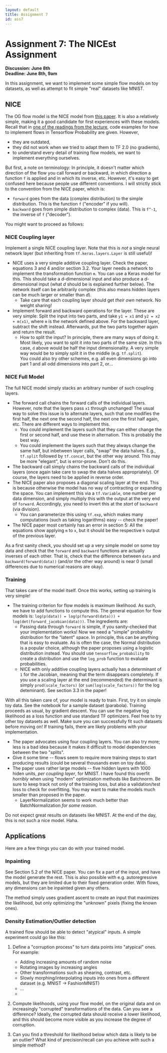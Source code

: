 ```yaml
---
layout: default
title: Assignment 7
id: ass7
---
```



# Assignment 7: The NICEst Assignment
**Discussion: June 8th**  
**Deadline: June 8th, 9am**

In this assignment, we want to implement some simple flow models on toy 
datasets, as well as attempt to fit simple "real" datasets like MNIST.


## NICE

The OG flow model is the NICE model from 
[this paper](https://arxiv.org/pdf/1410.8516.pdf). It is also a relatively simple,
making it a good candidate for first experiences with these models. Recall that
in [one of the readings from the lecture](https://blog.evjang.com/2018/01/nf1.html),
code examples for how to implement flows in Tensorflow Probability are given.
However,
- they are outdated,
- they did not work when we tried to adapt them to TF 2.0 (no gradients),
- to understand every detail of training flow models, we want to implement
everything ourselves.

But first, a note on terminology: In principle, it doesn't matter which direction
of the flow you call forward or backward, in which direction a function `f` is 
applied and in which its inverse, etc. However, it's easy to get confused here
because people use different conventions. I will strictly stick to the convention
from the NICE paper, which is:
- `forward` goes from the data (complex distribution) to the simple distribution.
This is the function `f` ("encoder" if you will).
- `backward` goes from simple distribution to complex (data). This is `f^-1`,
the inverse of `f` ("decoder").

You might want to proceed as follows:

### NICE Coupling layer

Implement a single NICE coupling layer. Note that this is _not_ a single neural network
layer (but inheriting  from `tf.keras.layers.Layer` is still useful)!
  - NICE uses a very simple additive coupling layer. Check the paper, equations
  3 and 4 and/or section 3.2. Your layer needs a network to implement the 
  transformation function `m`. You can use a Keras model for this. This should
  take a _d_-dimensional input and also produce a _d_-dimensional input (what
  _d_ should be is explained further below). The network itself can be arbitrarily
  complex (this also means hidden layers can be much larger or smaller than _d_).
    - Take care that each coupling layer should get _their own_ network. No weight sharing!
  - Implement forward and backward operations for the layer. These are very
  simple: Split the input into two parts, and take `y1 = x1` and `y2 = x2 + m(x1)`,
  where `m` is the network defined above. For the backward layer, subtract
  the shift instead. Afterwards, put the two parts together again and return the result.
    - How to split the input? In principle, there are many ways of doing it. Most
      likely, you want to split it into two parts of the same size.
      In this case, `d` above would be half the input dimensionality.
      A very simple way would be to simply split it in the middle (e.g. `tf.split`).  
    You could also try
    other schemes, e.g. all even dimensions go into part 1 and all odd dimensions
    into part 2, or...

### NICE Full Model
The full NICE model simply stacks an arbitrary number of such coupling layers.
  - The forward call chains the forward calls of the individual layers. However, note
  that the layers pass `x1` through unchanged! The usual way to solve this issue
  is to alternate layers, such that one modifies the first half, the next one the
  second half, the next one the first half again, etc. There are different ways
  to implement this.
    - You could implement the layers such that they can either change the first
    or second half, and use these in alternation. This is probably the best way.
    - You could implement the layers such that they always change the same half,
    but inbetween layer calls, "swap" the data halves. E.g., `tf.split` followed
    by `tf.concat`, but the other way around. This may be more "elegant", but is
      error-prone. Don't do this.
  - The backward call simply chains the backward calls of the individual layers (once 
  again take care to swap the data halves appropriately). Of course, the layers
need to be applied in reverse order.
  - The NICE paper also proposes a diagonal scaling layer at the end. This is
  because otherwise the model has no way of contracting or expanding the space.
  You can implement this via a `tf.Variable`, one number per data dimension,
  and simply multiply this with the output at the very end of `forward`.
  Accordingly, you need to invert this at the _start_ of `backward` (via 
  division).
    - You can parameterize this using `tf.exp`, which makes many computations
      (such as taking logarithms) easy -- check the paper!
  - The NICE paper most certainly has an error in section 5: All the equations
  show applying `m` to `x`, but it should be the respective `h`
    output of the previous layer.

As a first sanity check, you should set up a very simple model on some toy data
and check that the `forward` and `backward` functions are actually inverses of
each other. That is, check that the difference between `data` and 
`backward(forward(data))` (and/or the other way around) is near 0 (small 
differences due to numerical reasons are okay).

### Training
That takes care of the model itself. Once this works, setting up training is
very simple!
- The training criterion for flow models is maximum likelihood. As such, we
have to add functions to compute this. The general equation for flow models is:
`log(p(data)) = log(p(forward(data))) + log(det(forward_jacobian(data)))`. The
ingredients are:
  - Passing data through `forward` is simple, if you sanity-checked that your
  implementation works! Now we need a "simple" probability distribution for the
  "latent" space. In principle, this can be anything that is easy to evaluate.
  As is often the case, the Normal distribution is a popular choice, although
    the paper proposes using a logistic distribution instead. You should
  use `tensorflow_probability` to create a distribution and use the `log_prob`
  function to evaluate probabilities.
  - NICE with only additive coupling layers actually has a determinant of `1`
  for the Jacobian, meaning that the term disappears completely. If you use a
  scaling layer at the end (recommended) the determinant is simply 
  `prod(scale_factors)` (or `sum(log(scale_factors))` for the log deteminant). See section 3.3 in the paper!
  
With all this taken care of, your model is ready to train. First, try it on
simple toy data. See the notebook for a sample dataset (parabola). Training
proceeds as usual, by gradient descent. You can use the negative log likelihood
as a loss function and use standard TF optimizers. Feel free to try other toy
datasets as well. Make sure you can successfully fit such datasets before moving
on! If training fails, there are likely problems with your implementation.
- The paper advocates using four coupling layers. You can also try more; less
is a bad idea because it makes it difficult to model dependencies between the
two "splits".
- Give it some time -- flows seem to require more training steps to start
producing results (could be several thousands even on toy data).
- The paper uses rather large models -- five hidden layers with 1000 hiden units,
_per coupling layer_, for MNIST. I have found this overfit _horribly_ when using
"modern" optimization methods like Batchnorm. Be sure to keep track not only of
the training loss, but also a validation/test loss to check for overfitting. You
may want to make the models much smaller than proposed in the paper.
  - LayerNormalization seems to work much better than BatchNormalization 
  _for some reason_.

Do not expect great results on datasets like MNIST. At the end of the day, this
is not such a nice model. Haha.

## Applications
Here are a few things you can do with your trained model.

### Inpainting
See Section 5.2 of the NICE paper. You can fix a part of the input, and have the
model generate the rest. This is also possible with e.g. autoregressive models, but
they are limited due to their fixed generation order. With flows, any dimensions can
be inpainted given any others.

The method simply uses gradient ascent to create an input that maximizes the
likelihood, but only optimizing the "unknown" pixels (fixing the known ones).

### Density Estimation/Outlier detection
A trained flow should be able to detect "atypical" inputs. A simple experiment
could go like this:

1. Define a "corruption process" to turn data points into "atypical" ones. For
example:
   - Adding increasing amounts of random noise
   - Rotating images by increasing angles
   - Other transformations such as shearing, contrast, etc.
   - Slowly morphing/interpolating inputs into ones from a different dataset (e.g. MNIST -> FashionMNIST)
   - ...
   - 
    
2. Compute likelihoods, using your flow model, on the original data and on increasingly
"corrupted" transformations of the data. Can you see a difference? Ideally, the
corrupted data should receive a lower likelihood, and this should become more visible
as you increase the degree of corruption.
3. Can you find a threshold for likelihood below which data is likely to be an outlier?
What kind of precision/recall can you achieve with such a simple method?
